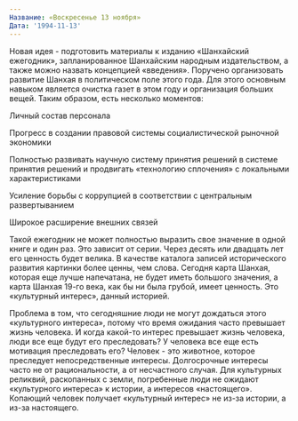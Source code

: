 ```yaml
---
Название: «Воскресенье 13 ноября»
Дата: '1994-11-13'
---
```


Новая идея - подготовить материалы к изданию «Шанхайский ежегодник», запланированное Шанхайским народным издательством, а также можно назвать концепцией «введения». Поручено организовать развитие Шанхая в политическом поле этого года. Для этого основным навыком является очистка газет в этом году и организация больших вещей. Таким образом, есть несколько моментов:

Личный состав персонала

Прогресс в создании правовой системы социалистической рыночной экономики

Полностью развивать научную систему принятия решений в системе принятия решений и продвигать «технологию сплочения» с локальными характеристиками

Усиление борьбы с коррупцией в соответствии с центральным развертыванием

Широкое расширение внешних связей

Такой ежегодник не может полностью выразить свое значение в одной книге и один раз. Это зависит от серии. Через десять или двадцать лет его ценность будет велика. В качестве каталога записей исторического развития картинки более ценны, чем слова. Сегодня карта Шанхая, которая еще лучше напечатана, не будет иметь большого значения, а карта Шанхая 19-го века, как бы ни была грубой, имеет ценность. Это «культурный интерес», данный историей.

Проблема в том, что сегодняшние люди не могут дождаться этого «культурного интереса», потому что время ожидания часто превышает жизнь человека. И когда какой-то интерес превышает жизнь человека, люди все еще будут его преследовать? У человека все еще есть мотивация преследовать его? Человек - это животное, которое преследует непосредственные интересы. Долгосрочные интересы часто не от рациональности, а от несчастного случая. Для культурных реликвий, раскопанных с земли, погребенные люди не ожидают «культурного интереса» к истории, а интересов «настоящего». Копающий человек получает «культурный интерес» не из-за истории, а из-за настоящего.


